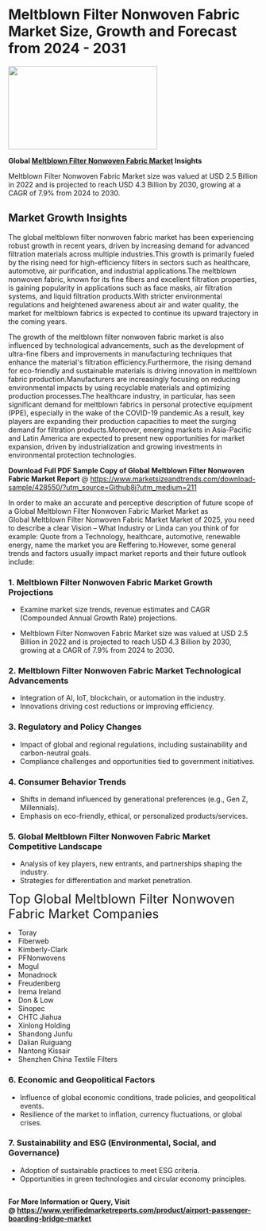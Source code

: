<H1>Meltblown Filter Nonwoven Fabric Market Size, Growth and Forecast from 2024 - 2031</H1><img class="aligncenter size-medium wp-image-584254" src="https://thirdeyenews.in/wp-content/uploads/2024/09/Global-Market-Research-300x168.jpeg" alt="" width="300" height="168" /><p><strong>Global&nbsp;<a href="https://www.marketsizeandtrends.com/download-sample/428550/?utm_source=Github8j?utm_medium=211">Meltblown Filter Nonwoven Fabric Market</a> Insights</strong></p><p>Meltblown Filter Nonwoven Fabric Market size was valued at USD 2.5 Billion in 2022 and is projected to reach USD 4.3 Billion by 2030, growing at a CAGR of 7.9% from 2024 to 2030.</p><p><h2>Market Growth Insights</h2> <p>The global meltblown filter nonwoven fabric market has been experiencing robust growth in recent years, driven by increasing demand for advanced filtration materials across multiple industries.This growth is primarily fueled by the rising need for high-efficiency filters in sectors such as healthcare, automotive, air purification, and industrial applications.The meltblown nonwoven fabric, known for its fine fibers and excellent filtration properties, is gaining popularity in applications such as face masks, air filtration systems, and liquid filtration products.With stricter environmental regulations and heightened awareness about air and water quality, the market for meltblown fabrics is expected to continue its upward trajectory in the coming years.</p> <p>The growth of the meltblown filter nonwoven fabric market is also influenced by technological advancements, such as the development of ultra-fine fibers and improvements in manufacturing techniques that enhance the material's filtration efficiency.Furthermore, the rising demand for eco-friendly and sustainable materials is driving innovation in meltblown fabric production.Manufacturers are increasingly focusing on reducing environmental impacts by using recyclable materials and optimizing production processes.The healthcare industry, in particular, has seen significant demand for meltblown fabrics in personal protective equipment (PPE), especially in the wake of the COVID-19 pandemic.As a result, key players are expanding their production capacities to meet the surging demand for filtration products.Moreover, emerging markets in Asia-Pacific and Latin America are expected to present new opportunities for market expansion, driven by industrialization and growing investments in environmental protection technologies.</p> <p><span class=""><strong>Download Full PDF Sample Copy of Global Meltblown Filter Nonwoven Fabric Market Report</strong> @ <a href="https://www.marketsizeandtrends.com/download-sample/428550/?utm_source=Github8j?utm_medium=211" target="_blank">https://www.marketsizeandtrends.com/download-sample/428550/?utm_source=Github8j?utm_medium=211</a></span></p><p>In order to make an accurate and perceptive description of future scope of a Global&nbsp;Meltblown Filter Nonwoven Fabric Market Market as Global&nbsp;Meltblown Filter Nonwoven Fabric Market Market of 2025, you need to describe a clear Vision &ndash; What Industry or Linda can you think of for example: Quote from a Technology, healthcare, automotive, renewable energy, name the market you are Reffering to.However, some general trends and factors usually impact market reports and their future outlook include:</p><h3>1.&nbsp;<strong>Meltblown Filter Nonwoven Fabric Market Growth Projections</strong></h3><ul><li>Examine market size trends, revenue estimates and CAGR (Compounded Annual Growth Rate) projections.</li><li><p>Meltblown Filter Nonwoven Fabric Market size was valued at USD 2.5 Billion in 2022 and is projected to reach USD 4.3 Billion by 2030, growing at a CAGR of 7.9% from 2024 to 2030.</p></li></ul><h3>2.&nbsp;<strong>Meltblown Filter Nonwoven Fabric Market Technological Advancements</strong></h3><ul><li>Integration of AI, IoT, blockchain, or automation in the industry.</li><li>Innovations driving cost reductions or improving efficiency.</li></ul><h3>3.&nbsp;<strong>Regulatory and Policy Changes</strong></h3><ul><li>Impact of global and regional regulations, including sustainability and carbon-neutral goals.</li><li>Compliance challenges and opportunities tied to government initiatives.</li></ul><h3>4.&nbsp;<strong>Consumer Behavior Trends</strong></h3><ul><li>Shifts in demand influenced by generational preferences (e.g., Gen Z, Millennials).</li><li>Emphasis on eco-friendly, ethical, or personalized products/services.</li></ul><h3>5.&nbsp;<strong>Global Meltblown Filter Nonwoven Fabric Market Competitive Landscape</strong></h3><ul><li>Analysis of key players, new entrants, and partnerships shaping the industry.</li><li>Strategies for differentiation and market penetration.</li></ul><p data-pm-slice="1 1 []"><span style="color: inherit; font-family: inherit; font-size: 25px;">Top Global Meltblown Filter Nonwoven Fabric Market Companies</span></p><div class="" data-test-id=""><p><li>Toray</li><li> Fiberweb</li><li> Kimberly-Clark</li><li> PFNonwovens</li><li> Mogul</li><li> Monadnock</li><li> Freudenberg</li><li> Irema Ireland</li><li> Don & Low</li><li> Sinopec</li><li> CHTC Jiahua</li><li> Xinlong Holding</li><li> Shandong Junfu</li><li> Dalian Ruiguang</li><li> Nantong Kissair</li><li> Shenzhen China Textile Filters</li></p></div><h3>6.&nbsp;<strong>Economic and Geopolitical Factors</strong></h3><ul><li>Influence of global economic conditions, trade policies, and geopolitical events.</li><li>Resilience of the market to inflation, currency fluctuations, or global crises.</li></ul><h3>7.&nbsp;<strong>Sustainability and ESG (Environmental, Social, and Governance)</strong></h3><ul><li>Adoption of sustainable practices to meet ESG criteria.</li><li>Opportunities in green technologies and circular economy principles.</li></ul><h2><strong style="font-size: 14px;">For More Information or Query, Visit @&nbsp;</strong><a style="background-color: #ffffff; font-size: 14px;" href="https://www.marketsizeandtrends.com/report/meltblown-filter-nonwoven-fabric-market/" target="_blank">https://www.verifiedmarketreports.com/product/airport-passenger-boarding-bridge-market</a></h2>